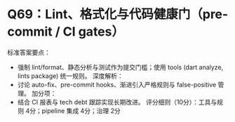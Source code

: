 # Q69：Lint、格式化与代码健康门（pre-commit / CI gates）

标准答案要点：
- 强制 lint/format、静态分析与测试作为提交门槛；使用 tools (dart analyze, lints package) 统一规则。
深度解析：
- 讨论 auto-fix、pre-commit hooks、渐进引入严格规则与 false-positive 管理。
加分项：
- 结合 CI 报表与 tech debt 跟踪实现长期改进。
评分细则（10分）：工具与规则 4分；pipeline 集成 4分；治理 2分
